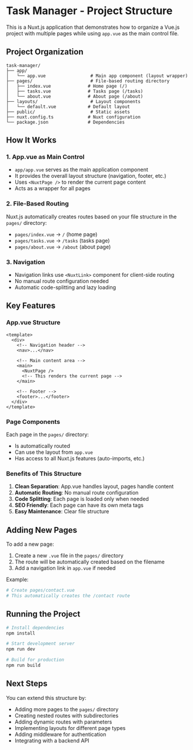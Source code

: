 # Task Manager - Project Structure

This is a Nuxt.js application that demonstrates how to organize a Vue.js project with multiple pages while using `app.vue` as the main control file.

## Project Organization

```
task-manager/
├── app/
│   └── app.vue                 # Main app component (layout wrapper)
├── pages/                      # File-based routing directory
│   ├── index.vue              # Home page (/)
│   ├── tasks.vue              # Tasks page (/tasks)
│   └── about.vue              # About page (/about)
├── layouts/                    # Layout components
│   └── default.vue            # Default layout
├── public/                     # Static assets
├── nuxt.config.ts             # Nuxt configuration
└── package.json               # Dependencies
```

## How It Works

### 1. App.vue as Main Control

- `app/app.vue` serves as the main application component
- It provides the overall layout structure (navigation, footer, etc.)
- Uses `<NuxtPage />` to render the current page content
- Acts as a wrapper for all pages

### 2. File-Based Routing

Nuxt.js automatically creates routes based on your file structure in the `pages/` directory:

- `pages/index.vue` → `/` (home page)
- `pages/tasks.vue` → `/tasks` (tasks page)
- `pages/about.vue` → `/about` (about page)

### 3. Navigation

- Navigation links use `<NuxtLink>` component for client-side routing
- No manual route configuration needed
- Automatic code-splitting and lazy loading

## Key Features

### App.vue Structure

```vue
<template>
  <div>
    <!-- Navigation header -->
    <nav>...</nav>

    <!-- Main content area -->
    <main>
      <NuxtPage />
      <!-- This renders the current page -->
    </main>

    <!-- Footer -->
    <footer>...</footer>
  </div>
</template>
```

### Page Components

Each page in the `pages/` directory:

- Is automatically routed
- Can use the layout from `app.vue`
- Has access to all Nuxt.js features (auto-imports, etc.)

### Benefits of This Structure

1. **Clean Separation**: App.vue handles layout, pages handle content
2. **Automatic Routing**: No manual route configuration
3. **Code Splitting**: Each page is loaded only when needed
4. **SEO Friendly**: Each page can have its own meta tags
5. **Easy Maintenance**: Clear file structure

## Adding New Pages

To add a new page:

1. Create a new `.vue` file in the `pages/` directory
2. The route will be automatically created based on the filename
3. Add a navigation link in `app.vue` if needed

Example:

```bash
# Create pages/contact.vue
# This automatically creates the /contact route
```

## Running the Project

```bash
# Install dependencies
npm install

# Start development server
npm run dev

# Build for production
npm run build
```

## Next Steps

You can extend this structure by:

- Adding more pages to the `pages/` directory
- Creating nested routes with subdirectories
- Adding dynamic routes with parameters
- Implementing layouts for different page types
- Adding middleware for authentication
- Integrating with a backend API
